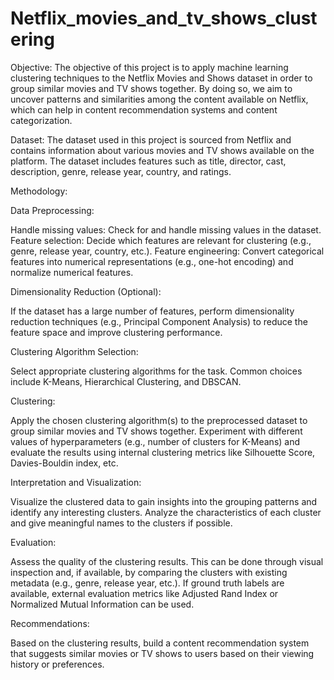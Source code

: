 # Netflix_movies_and_tv_shows_clustering

Objective: The objective of this project is to apply machine learning clustering techniques to the Netflix Movies and Shows dataset in order to group similar movies and TV shows together. By doing so, we aim to uncover patterns and similarities among the content available on Netflix, which can help in content recommendation systems and content categorization.

Dataset: The dataset used in this project is sourced from Netflix and contains information about various movies and TV shows available on the platform. The dataset includes features such as title, director, cast, description, genre, release year, country, and ratings.

Methodology:

Data Preprocessing:

Handle missing values: Check for and handle missing values in the dataset. Feature selection: Decide which features are relevant for clustering (e.g., genre, release year, country, etc.). Feature engineering: Convert categorical features into numerical representations (e.g., one-hot encoding) and normalize numerical features.

Dimensionality Reduction (Optional):

If the dataset has a large number of features, perform dimensionality reduction techniques (e.g., Principal Component Analysis) to reduce the feature space and improve clustering performance.

Clustering Algorithm Selection:

Select appropriate clustering algorithms for the task. Common choices include K-Means, Hierarchical Clustering, and DBSCAN.

Clustering:

Apply the chosen clustering algorithm(s) to the preprocessed dataset to group similar movies and TV shows together. Experiment with different values of hyperparameters (e.g., number of clusters for K-Means) and evaluate the results using internal clustering metrics like Silhouette Score, Davies-Bouldin index, etc.

Interpretation and Visualization:

Visualize the clustered data to gain insights into the grouping patterns and identify any interesting clusters. Analyze the characteristics of each cluster and give meaningful names to the clusters if possible.

Evaluation:

Assess the quality of the clustering results. This can be done through visual inspection and, if available, by comparing the clusters with existing metadata (e.g., genre, release year, etc.). If ground truth labels are available, external evaluation metrics like Adjusted Rand Index or Normalized Mutual Information can be used.

Recommendations:

Based on the clustering results, build a content recommendation system that suggests similar movies or TV shows to users based on their viewing history or preferences.
